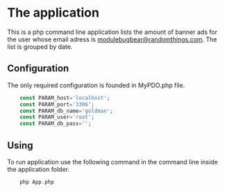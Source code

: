 The application
============================

This is a php command line application lists the amount of banner ads for the user whose email adress is modulebugbear@randomthings.com. The list is grouped by date.


Configuration
------------

The only required configuration is founded in MyPDO.php file.
```php
    const PARAM_host='localhost';
    const PARAM_port='3306';
    const PARAM_db_name='goldman';
    const PARAM_user='root';
    const PARAM_db_pass='';
```


Using
------------

To run application use the following command in the command line inside the application folder.
```php
    php App.php
```
